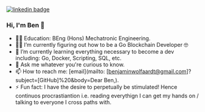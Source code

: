[![linkedin badge](https://img.shields.io/badge/@BenWolfaardt-gray?style=flat&logo=linkedin)](https://www.linkedin.com/in/benwolfaardt/)

### Hi, I'm Ben 👋

- 🧑‍🔧 Education: BEng (Hons) Mechatronic Engineering.
- 👩‍💻 I’m currently figuring out how to be a Go Blockchain Developer 🤓
- 🌱 I’m currently learning everything necessary to become a dev including: Go, Docker, Scripting, SQL, etc.
- 💬 Ask me whatever you're curious to know.
- 📫 How to reach me: [email](mailto: [benjaminwolfaardt@gmail.com]?subject=[GitHub]%20&body=Dear Ben,).
- ⚡ Fun fact: I have the desire to perpetually be stimulated! 
    Hence continuos procrastiantion i.e. reading everythign I can get my hands on / talking to everyone I cross paths with.

<!--
**BenWolfaardt/BenWolfaardt** is a ✨ _special_ ✨ repository because its `README.md` (this file) appears on your GitHub profile.

Here are some ideas to get you started:

- 🔭 I’m currently working on ...
- 🌱 I’m currently learning ...
- 👯 I’m looking to collaborate on ...
- 🤔 I’m looking for help with ...
- 💬 Ask me about ...
- 📫 How to reach me: ...
- 😄 Pronouns: ...
- ⚡ Fun fact: ...
-->
